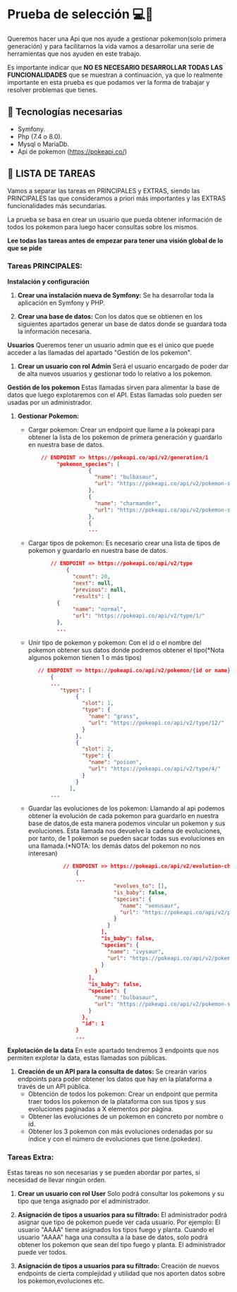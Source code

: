 # Prueba de selección 💻🎯

Queremos hacer una Api que nos ayude a gestionar pokemon(solo primera generación) y para facilitarnos la vida vamos a desarrollar una serie de herramientas que nos ayuden en este trabajo.

Es importante indicar que **NO ES NECESARIO DESARROLLAR TODAS LAS FUNCIONALIDADES** que se muestran a continuación, ya que lo realmente importante en esta prueba es que podamos ver la forma de trabajar y resolver problemas que tienes.

## 📝 Tecnologías necesarias
- Symfony.
- Php (7.4 o 8.0).
- Mysql o MariaDb.
- Api de pokemon (https://pokeapi.co/)

## 📝 LISTA DE TAREAS

Vamos a separar las tareas en PRINCIPALES y EXTRAS, siendo las PRINCIPALES las que consideramos a priori más importantes y las EXTRAS funcionalidades más secundarias.

La prueba se basa en crear un usuario que pueda obtener información de todos los pokemon para luego hacer consultas sobre los mismos.

**Lee todas las tareas antes de empezar para tener una visión global de lo que se pide**

### Tareas PRINCIPALES:
**Instalación y configuración**

1. **Crear una instalación nueva de Symfony:** Se ha desarrollar toda la aplicación en Symfony y PHP.

2. **Crear una base de datos:** Con los datos que se obtienen en los siguientes apartados generar un base de datos donde se guardará toda la información necesaria.

**Usuarios** Queremos tener un usuario admin que es el único que puede acceder a las llamadas del apartado "Gestión de los pokemon".

1. **Crear un usuario con rol Admin** Será el usuario encargado de poder dar de alta nuevos usuarios y gestionar todo lo relativo a los pokemon.

**Gestión de los pokemon** Estas llamadas sirven para alimentar la base de datos que luego explotaremos con el API. Estas llamadas solo pueden ser usadas por un administrador.

1. **Gestionar Pokemon:**

    -    Cargar pokemon: Crear un endpoint que llame a la pokeapi para obtener la lista de los pokemon de primera generación y guardarlo en nuestra base de datos.
         ```json
             // ENDPOINT => https://pokeapi.co/api/v2/generation/1
                  "pokemon_species": [
                            {
                              "name": "bulbasaur",
                              "url": "https://pokeapi.co/api/v2/pokemon-species/1/"
                            },
                            {
                              "name": "charmander",
                              "url": "https://pokeapi.co/api/v2/pokemon-species/4/"
                            },
                            {
                            ...
         ```
    - Cargar tipos de pokemon: Es necesario crear una lista de tipos de pokemon y guardarlo en nuestra base de datos.
      ```json
             // ENDPOINT => https://pokeapi.co/api/v2/type
                  {
                    "count": 20,
                    "next": null,
                    "previous": null,
                    "results": [
               {
                    "name": "normal",
                    "url": "https://pokeapi.co/api/v2/type/1/"
               },
               ...
      ```
    - Unir tipo de pokemon y pokemon: Con el id o el nombre del pokemon obtener sus datos donde podremos obtener el tipo(*Nota algunos pokemon tienen 1 o más tipos)
      ```json
         // ENDPOINT => https://pokeapi.co/api/v2/pokemon/{id or name}
             {
             ...
                "types": [
                     {
                       "slot": 1,
                       "type": {
                         "name": "grass",
                         "url": "https://pokeapi.co/api/v2/type/12/"
                       }
                     },
                     {
                       "slot": 2,
                       "type": {
                         "name": "poison",
                         "url": "https://pokeapi.co/api/v2/type/4/"
                       }
                     }
                   ],
             ...
      ```
     - Guardar las evoluciones de los pokemon: Llamando al api podemos obtener la evolución de cada pokemon para guardarlo en nuestra base de datos,de esta manera podemos vincular un pokemon y sus evoluciones. Esta llamada nos devuelve la cadena de evoluciones, por tanto, de 1 pokemon se pueden sacar todas sus evoluciones en una llamada.(*NOTA: los demás datos del pokemon no nos interesan)
         ```json
                    // ENDPOINT => https://pokeapi.co/api/v2/evolution-chain/{id}
                        {
                        ...
                                    "evolves_to": [],
                                    "is_baby": false,
                                    "species": {
                                      "name": "venusaur",
                                      "url": "https://pokeapi.co/api/v2/pokemon-species/3/"
                                    }
                                  }
                                ],
                                "is_baby": false,
                                "species": {
                                  "name": "ivysaur",
                                  "url": "https://pokeapi.co/api/v2/pokemon-species/2/"
                                }
                              }
                            ],
                            "is_baby": false,
                            "species": {
                              "name": "bulbasaur",
                              "url": "https://pokeapi.co/api/v2/pokemon-species/1/"
                            }
                          },
                          "id": 1
                        }
                        ...
         ```

**Explotación de la data** En este apartado tendremos 3 endpoints que nos permiten explotar la data, estas llamadas son públicas.

1. **Creación de un API para la consulta de datos:** Se crearán varios endpoints para poder obtener los datos que hay en la plataforma a través de un API pública.
    - Obtención de todos los pokemon: Crear un endpoint que permita traer todos los pokemon de la plataforma con sus tipos y sus evoluciones paginadas a X elementos por página.
    - Obtener las evoluciones de un pokemon en concreto por nombre o id.
    - Obtener los 3 pokemon con más evoluciones ordenadas por su índice y con el número de evoluciones que tiene.(pokedex).

### Tareas Extra:

Estas tareas no son necesarias y se pueden abordar por partes, si necesidad de llevar ningún orden.

1. **Crear un usuario con rol User** Solo podrá consultar los pokemons y su tipo que tenga asignado por el administrador.

2. **Asignación de tipos a usuarios para su filtrado:** El administrador podrá asignar que tipo de pokemon puede ver cada usuario. Por ejemplo: El usuario "AAAA" tiene asignados los tipos fuego y planta. Cuando el usuario "AAAA" haga una consulta a la base de datos, solo podrá obtener los pokemon que sean del tipo fuego y planta. El administrador puede ver todos.

3. **Asignación de tipos a usuarios para su filtrado:** Creación de nuevos endpoints de cierta complejidad y utilidad que nos aporten datos sobre los pokemon,evoluciones etc.
